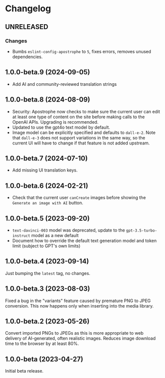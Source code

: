 # Changelog

## UNRELEASED

### Changes

* Bumbs `eslint-config-apostrophe` to `5`, fixes errors, removes unused dependencies.

## 1.0.0-beta.9 (2024-09-05)

* Add AI and community-reviewed translation strings

## 1.0.0-beta.8 (2024-08-09)

* Security: Apostrophe now checks to make sure the current user can edit at least one type of content on the site before making calls to the OpenAI APIs. Upgrading is recommended.
* Updated to use the gpt4o text model by default.
* Image model can be explicitly specified and defaults to `dall-e-2`. Note that `dall-e-3` does not support variations in the same way, so the current UI will have to change if that feature is not added upstream.


## 1.0.0-beta.7 (2024-07-10)

* Add missing UI translation keys.

## 1.0.0-beta.6 (2024-02-21)

* Check that the current user `canCreate` images before showing the `Generate an image with AI` button.

## 1.0.0-beta.5 (2023-09-20)

* `text-davinci-003` model was deprecated, update to the `gpt-3.5-turbo-instruct` model as a new default
* Document how to override the default text generation model and token limit (subject to GPT's own limits)

## 1.0.0-beta.4 (2023-09-14)

Just bumping the `latest` tag, no changes.

## 1.0.0-beta.3 (2023-08-03)

Fixed a bug in the "variants" feature caused by premature PNG to JPEG
conversion. This now happens only when inserting into the media library.

## 1.0.0-beta.2 (2023-05-26)

Convert imported PNGs to JPEGs as this is more appropriate to web
delivery of AI-generated, often realistic images. Reduces image
download time to the browser by at least 80%.

## 1.0.0-beta (2023-04-27)

Initial beta release.
